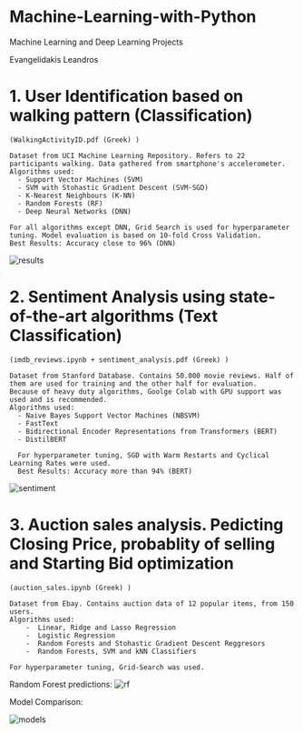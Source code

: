 # Machine-Learning-with-Python
Machine Learning and Deep Learning Projects

Evangelidakis Leandros


# 1. User Identification based on walking pattern (Classification)
    (WalkingActivityID.pdf (Greek) )

    Dataset from UCI Machine Learning Repository. Refers to 22 participants walking. Data gathered from smartphone's accelerometer.
    Algorithms used:
      - Support Vector Machines (SVM)
      - SVM with Stohastic Gradient Descent (SVM-SGD)
      - K-Nearest Neighbours (K-NN)
      - Random Forests (RF)
      - Deep Neural Networks (DNN)
      
    For all algorithms except DNN, Grid Search is used for hyperparameter tuning. Model evaluation is based on 10-fold Cross Validation.
    Best Results: Accuracy close to 96% (DNN)
    
   ![results](https://i.ibb.co/CnL72C5/results.png)  
  
  # 2. Sentiment Analysis using state-of-the-art algorithms (Text Classification)
    (imdb_reviews.ipynb + sentiment_analysis.pdf (Greek) )
    
    Dataset from Stanford Database. Contains 50.000 movie reviews. Half of them are used for training and the other half for evaluation.
    Because of heavy duty algorithms, Goolge Colab with GPU support was used and is recommended.
    Algorithms used:
      - Naive Bayes Support Vector Machines (NBSVM)
      - FastText 
      - Bidirectional Encoder Representations from Transformers (BERT)
      - DistilBERT 
      
      For hyperparameter tuning, SGD with Warm Restarts and Cyclical Learning Rates were used.
      Best Results: Accuracy more than 94% (BERT)
   
  ![sentiment](https://i.ibb.co/KGFQ5zX/sentiment.png)
      
   # 3. Auction sales analysis. Pedicting Closing Price, probablity of selling and Starting Bid optimization
    (auction_sales.ipynb (Greek) )
    
    Dataset from Ebay. Contains auction data of 12 popular items, from 150 users.
    Algorithms used:
        -  Linear, Ridge and Lasso Regression
        -  Logistic Regression
        -  Random Forests and Stohastic Gradient Descent Reggresors
        -  Random Forests, SVM and kNN Classifiers
        
    For hyperparameter tuning, Grid-Search was used.     
        
   Random Forest predictions:
   ![rf](https://i.ibb.co/6gLbY0b/rf.png)
   
   Model Comparison:
   
   ![models](https://i.ibb.co/mGZZRpQ/results-prices.png)
   
